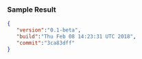 ### Sample Result


```json
{
   "version":"0.1-beta",
   "build":"Thu Feb 08 14:23:31 UTC 2018",
   "commit":"3ca83dff"
}
```

